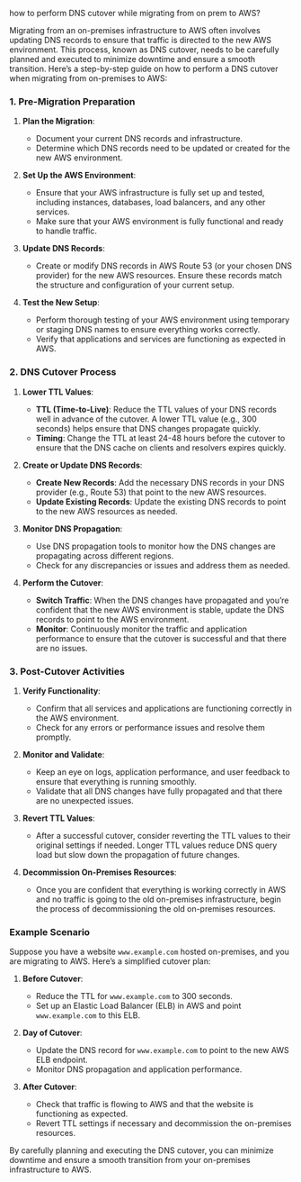 how to perform DNS cutover while migrating from on prem to AWS?

Migrating from an on-premises infrastructure to AWS often involves updating DNS records to ensure that traffic is directed to the new AWS environment. This process, known as DNS cutover, needs to be carefully planned and executed to minimize downtime and ensure a smooth transition. Here’s a step-by-step guide on how to perform a DNS cutover when migrating from on-premises to AWS:

### 1. **Pre-Migration Preparation**

1. **Plan the Migration**: 
   - Document your current DNS records and infrastructure.
   - Determine which DNS records need to be updated or created for the new AWS environment.

2. **Set Up the AWS Environment**:
   - Ensure that your AWS infrastructure is fully set up and tested, including instances, databases, load balancers, and any other services.
   - Make sure that your AWS environment is fully functional and ready to handle traffic.

3. **Update DNS Records**:
   - Create or modify DNS records in AWS Route 53 (or your chosen DNS provider) for the new AWS resources. Ensure these records match the structure and configuration of your current setup.

4. **Test the New Setup**:
   - Perform thorough testing of your AWS environment using temporary or staging DNS names to ensure everything works correctly.
   - Verify that applications and services are functioning as expected in AWS.

### 2. **DNS Cutover Process**

1. **Lower TTL Values**:
   - **TTL (Time-to-Live)**: Reduce the TTL values of your DNS records well in advance of the cutover. A lower TTL value (e.g., 300 seconds) helps ensure that DNS changes propagate quickly.
   - **Timing**: Change the TTL at least 24-48 hours before the cutover to ensure that the DNS cache on clients and resolvers expires quickly.

2. **Create or Update DNS Records**:
   - **Create New Records**: Add the necessary DNS records in your DNS provider (e.g., Route 53) that point to the new AWS resources.
   - **Update Existing Records**: Update the existing DNS records to point to the new AWS resources as needed.

3. **Monitor DNS Propagation**:
   - Use DNS propagation tools to monitor how the DNS changes are propagating across different regions.
   - Check for any discrepancies or issues and address them as needed.

4. **Perform the Cutover**:
   - **Switch Traffic**: When the DNS changes have propagated and you’re confident that the new AWS environment is stable, update the DNS records to point to the AWS environment.
   - **Monitor**: Continuously monitor the traffic and application performance to ensure that the cutover is successful and that there are no issues.

### 3. **Post-Cutover Activities**

1. **Verify Functionality**:
   - Confirm that all services and applications are functioning correctly in the AWS environment.
   - Check for any errors or performance issues and resolve them promptly.

2. **Monitor and Validate**:
   - Keep an eye on logs, application performance, and user feedback to ensure that everything is running smoothly.
   - Validate that all DNS changes have fully propagated and that there are no unexpected issues.

3. **Revert TTL Values**:
   - After a successful cutover, consider reverting the TTL values to their original settings if needed. Longer TTL values reduce DNS query load but slow down the propagation of future changes.

4. **Decommission On-Premises Resources**:
   - Once you are confident that everything is working correctly in AWS and no traffic is going to the old on-premises infrastructure, begin the process of decommissioning the old on-premises resources.

### Example Scenario

Suppose you have a website `www.example.com` hosted on-premises, and you are migrating to AWS. Here’s a simplified cutover plan:

1. **Before Cutover**:
   - Reduce the TTL for `www.example.com` to 300 seconds.
   - Set up an Elastic Load Balancer (ELB) in AWS and point `www.example.com` to this ELB.

2. **Day of Cutover**:
   - Update the DNS record for `www.example.com` to point to the new AWS ELB endpoint.
   - Monitor DNS propagation and application performance.

3. **After Cutover**:
   - Check that traffic is flowing to AWS and that the website is functioning as expected.
   - Revert TTL settings if necessary and decommission the on-premises resources.

By carefully planning and executing the DNS cutover, you can minimize downtime and ensure a smooth transition from your on-premises infrastructure to AWS.
